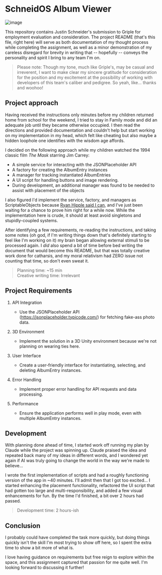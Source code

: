 # SchneidOS Album Viewer

![image](https://github.com/user-attachments/assets/047344c4-1da3-4802-a81b-6c6271ad843f)


This repository contains Justin Schneider's submission to Griple for employment evaluation and consideration. The project README (that's this file, right here) will serve as both documentation of my thought process while completing the assignment, as well as a minor demonstration of my careless disregard for brevity in writing that -- hopefully -- conveys the personality and spirit I bring to any team I'm on.

> Please note: Though my tone, much like Griple's, may be casual and irreverent, I want to make clear my sincere gratitude for consideration for the position and my excitement at the possibility of working with developers of this team's caliber and pedigree. So yeah, like... thanks and woohoo!

## Project approach

Having received the instructions only minutes before my children returned home from school for the weekend, I tried to stay in Family mode and did an adequate job until they became otherwise occupied. I then read the directions and provided documentation and couldn't help but start working on my implementation in my head, which felt like cheating but also maybe a hidden loophole one identifies with the wisdom age affords.

I decided on the following approach while my children watched the 1994 classic film _The Mask_ starring Jim Carrey:

- A simple service for interacting with the JSONPlaceholder API
- A factory for creating the AlbumEntry instances
- A manager for tracking instantiated AlbumEntries
- A UI script for handling buttons and image rendering.
- During development, an additional manager was found to be needed to assist with placement of the objects

I also figured I'd implement the service, factory, and managers as ScriptableObjects because [Ryan Hipple said I can](https://www.youtube.com/watch?app=desktop&v=raQ3iHhE_Kk), and I've just been waiting for a chance to prove him right for a while now. While the implementation here is crude, it should at least avoid singletons and stupidly-coupled systems.

After identifying a few requirements, re-reading the instructions, and taking some notes (oh god, if I'm writing things down that's definitely starting to feel like I'm working on it) my brain began allowing external stimuli to be processed again. I _did_ also spend a bit of time before bed writing the document that would become this README, but that was totally creative work done for catharsis, and my moral relativism had ZERO issue not counting that time, so don't even sweat it.

> Planning time: ~15 min<br>
> Creative writing time: Irrelevant

## Project Requirements

1. API Integration

   - Use the JSONPlaceholder API (https://jsonplaceholder.typicode.com/) for fetching fake-ass photo data.

2. 3D Environment

   - Implement the solution in a 3D Unity environment because we're not planning on wearing ties here.

3. User Interface

   - Create a user-friendly interface for instantiating, selecting, and deleting AlbumEntry instances.

4. Error Handling

   - Implement proper error handling for API requests and data processing.

5. Performance
   - Ensure the application performs well in play mode, even with multiple AlbumEntry instances.

## Development

With planning done ahead of time, I started work off running my plan by Claude while the project was spinning up. Claude praised the idea and repeated back many of my ideas in different words, and I wondered yet again if AI was truly going to change the world in the way we're made to believe...

I wrote the first implementation of scripts and had a roughly functioning version of the app in ~40 minutes. I'll admit then that I got too excited... I started enhancing the placement functionality, refactored the UI script that had gotten too large and multi-responsibility, and added a few visual enhancements for fun. By the time I'd finished, a bit over 2 hours had passed.

> Development time: 2 hours-ish

## Conclusion

I probably could have completed the task more quickly, but doing things quickly isn't the skill I'm most trying to show off here, so I spent the extra time to show a bit more of what is.

I love having guidance on requirements but free reign to explore within the space, and this assignment captured that passion for me quite well. I'm looking forward to discussing it further!
